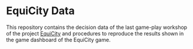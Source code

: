 # EquiCity Data

This repository contains the decision data of the last game-play workshop of the project [EquiCity](https://genesis-lab.dev/products/equicity/) and procedures to reproduce the results shown in the game dashboard of the EquiCity game. 

